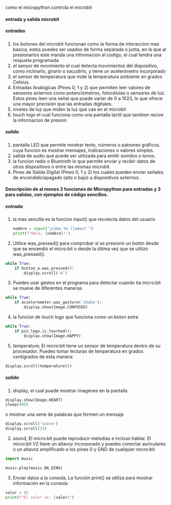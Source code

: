 como el micropython controla el microbit

#### entrada y salida microbit
##### entradas 

1. los botones del microbit funcionan como la forma de interaccion mas basica, estos puedes ser usados de forma separada o junta, en la que al presionarlos este manda una informacion al codigo,
 el cual tendra una respueta programada
2. el sensor de movimiento el cual detecta movimientos del dispositivo, como inclinarlo, girarlo o sacudirlo, y tiene un acelerómetro incorporado
3. el sensor de temperatura que mide la temperatura ambiente en grados Celsius.
4. Entradas Analógicas (Pines 0, 1 y 2) que permiten leer valores de sensores externos como potenciómetros, fotocélulas o sensores de luz. Estos pines leen una señal que puede variar de 0 a 1023,
 lo que ofrece una mayor precisión que las entradas digitales.
5. niveles de luz que miden la luz que cae en el microbit
6. touch logo el cual funciona como una pantalla tactil que tambien recive la informacion de presion

##### salida 

1. pantalla LED que permite mostrar texto, números o patrones gráficos. cuya funcion es mostrar mensajes, indicaciones o valores simples.
2. salida de audio que puede ser utilizada para emitir sonidos o tonos.
3. la funcion radio o Bluetooth lo que permite enviar y recibir datos de otros dispositivos o entre las mismas microbit
4. Pines de Salida Digital (Pines 0, 1 y 2) los cuales pueden enviar señales de encendido/apagado (alto o bajo) a dispositivos externos.

#### Descripción de al menos 3 funciones de Micropython para entradas y 3 para salidas, con ejemplos de código sencillos.

##### entrada

1. la mas sencilla es la funcion input() que recolecta datos del usuario

   ```py
   nombre = input("¿Cómo te llamas? ")
   print(f"Hola, {nombre}!")
   ```
2. Utilice was_pressed() para comprobar si se presionó un botón desde que se encendió el micro:bit o desde la última vez que se utilizó was_pressed().

```py
while True:
    if button_a.was_pressed():
        display.scroll('A')
```
3. Puedes usar gestos en el programa para detectar cuando tla micro:bit se mueve de diferentes maneras.

```py
while True:
    if accelerometer.was_gesture('shake'):
        display.show(Image.CONFUSED)
```
4. la funcion de touch logo que funciona como un boton extra

```py
while True:
    if pin_logo.is_touched():
        display.show(Image.HAPPY)
```

5. temperature; El micro:bit tiene un sensor de temperatura dentro de su procesador. Puedes tomar lecturas de temperatura en grados centígrados de esta manera:

```py
display.scroll(temperature())
```

##### salida 

1. display, el cual puede mostrar imagenes en la pantalla

```py
display.show(Image.HEART)
sleep(400)
```
o mostrar una serie de palabras que formen un mensaje 

```py
display.scroll('score')    
display.scroll(23)
```

2. sound, El micro:bit puede reproducir melodías e incluso hablar. El micro:bit V2 tiene un altavoz incorporado y puedes conectar auriculares o un altavoz amplificado a los pines 0 y GND de cualquier micro:bit.

```py
import music

music.play(music.BA_DING)
```

3. Enviar datos a la consola, La función print() se utiliza para mostrar información en la consola:

```py
valor = 42
print(f"El valor es: {valor}")

```

   
